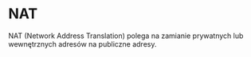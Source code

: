 # NAT
NAT (Network Address Translation) polega na zamianie prywatnych lub wewnętrznych adresów na publiczne adresy. 